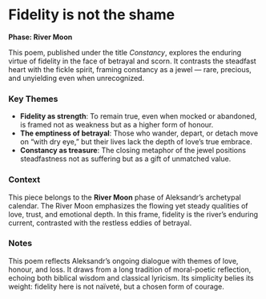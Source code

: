 # Fidelity is not the shame  
**Phase: River Moon**

This poem, published under the title *Constancy*, explores the enduring virtue of fidelity in the face of betrayal and scorn. It contrasts the steadfast heart with the fickle spirit, framing constancy as a jewel — rare, precious, and unyielding even when unrecognized.

### Key Themes
- **Fidelity as strength**: To remain true, even when mocked or abandoned, is framed not as weakness but as a higher form of honour.  
- **The emptiness of betrayal**: Those who wander, depart, or detach move on “with dry eye,” but their lives lack the depth of love’s true embrace.  
- **Constancy as treasure**: The closing metaphor of the jewel positions steadfastness not as suffering but as a gift of unmatched value.  

### Context
This piece belongs to the **River Moon** phase of Aleksandr’s archetypal calendar. The River Moon emphasizes the flowing yet steady qualities of love, trust, and emotional depth. In this frame, fidelity is the river’s enduring current, contrasted with the restless eddies of betrayal.  

### Notes
This poem reflects Aleksandr’s ongoing dialogue with themes of love, honour, and loss. It draws from a long tradition of moral-poetic reflection, echoing both biblical wisdom and classical lyricism. Its simplicity belies its weight: fidelity here is not naïveté, but a chosen form of courage.  
